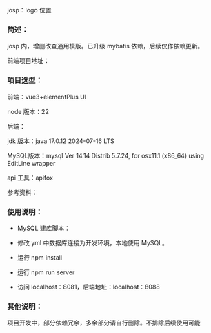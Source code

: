

<!--
 * @Author: junw wo1261931780@gmail.com
 * @Date: 2024-11-16 16:14:23
 * @LastEditors: junw wo1261931780@gmail.com
 * @LastEditTime: 2024-11-16 19:32:44
 * @FilePath: /JOSP-BillDesktopJava/Users/liujiajun/Documents/GitHub/JOSP-ExaminationSystemJava/README.md
 * @Description: 111
 *
 * Copyright (c) 2024 by ${git_name_email}, All Rights Reserved.
-->

josp：logo 位置





### 简述：


josp 内，增删改查通用模版。已升级 mybatis 依赖，后续仅作依赖更新。

前端项目地址：


### 项目选型：
前端：vue3+elementPlus UI

node 版本：22

后端：

jdk 版本：java 17.0.12 2024-07-16 LTS

MySQL版本：mysql  Ver 14.14 Distrib 5.7.24, for osx11.1 (x86_64) using  EditLine wrapper

api 工具：apifox

参考资料：








### 使用说明：


- MySQL 建库脚本：

- 修改 yml 中数据库连接为开发环境，本地使用 MySQL。

- 运行 npm install
- 运行 npm run server
- 访问 localhost：8081，后端地址：localhost：8088


### 其他说明：


项目开发中，部分依赖冗余，多余部分请自行删除。不排除后续使用可能
